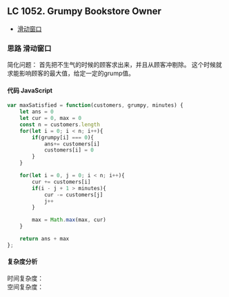 ## LC 1052. Grumpy Bookstore Owner

- [滑动窗口](#思路-滑动窗口)

### 思路 滑动窗口
简化问题：
首先把不生气的时候的顾客求出来，并且从顾客冲剔除。
这个时候就求能影响顾客的最大值，给定一定的grump值。
#### 代码 JavaScript

```JavaScript
var maxSatisfied = function(customers, grumpy, minutes) {
    let ans = 0
    let cur = 0, max = 0
    const n = customers.length
    for(let i = 0; i < n; i++){
        if(grumpy[i] === 0){
            ans+= customers[i]
            customers[i] = 0
        }
    }

    for(let i = 0, j = 0; i < n; i++){
        cur += customers[i]
        if(i - j + 1 > minutes){
            cur -= customers[j]
            j++
        }

        max = Math.max(max, cur)
    }

    return ans + max
};

```

#### 复杂度分析
时间复杂度： </br>
空间复杂度：